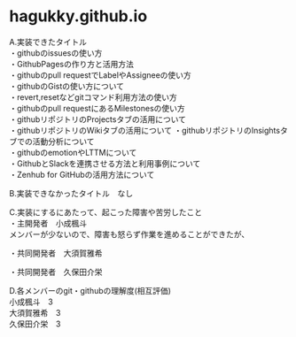 # hagukky.github.io


A.実装できたタイトル  
・githubのissuesの使い方  
・GithubPagesの作り方と活用方法  
・githubのpull requestでLabelやAssigneeの使い方  
・githubのGistの使い方について  
・revert,resetなどgitコマンド利用方法の使い方  
・githubのpull requestにあるMilestonesの使い方  
・githubリポジトリのProjectsタブの活用について  
・githubリポジトリのWikiタブの活用について
・githubリポジトリのInsightsタブでの活動分析について  
・githubのemotionやLTTMについて  
・GithubとSlackを連携させる方法と利用事例について  
・Zenhub for GitHubの活用方法について  
  
B.実装できなかったタイトル　なし 
  
C.実装にするにあたって、起こった障害や苦労したこと  
・主開発者　小成楓斗  
メンバーが少ないので、障害も怒らず作業を進めることができたが、
  
・共同開発者　大須賀雅希  

  
・共同開発者　久保田介栄  

  
D.各メンバーのgit・githubの理解度(相互評価)  
小成楓斗　3  
大須賀雅希　3  
久保田介栄　3  

